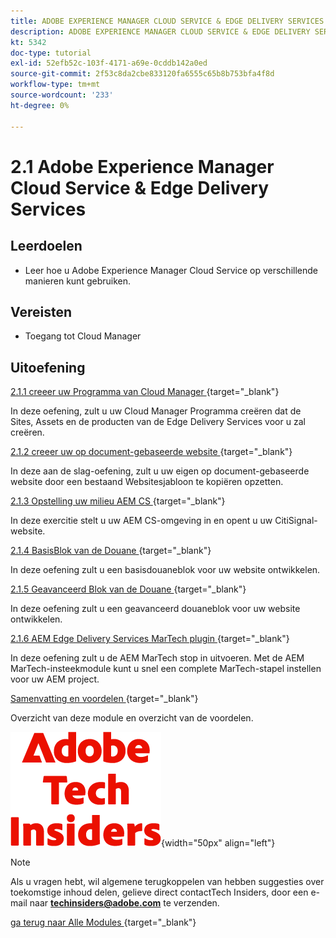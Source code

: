 ```yaml
---
title: ADOBE EXPERIENCE MANAGER CLOUD SERVICE & EDGE DELIVERY SERVICES
description: ADOBE EXPERIENCE MANAGER CLOUD SERVICE & EDGE DELIVERY SERVICES
kt: 5342
doc-type: tutorial
exl-id: 52efb52c-103f-4171-a69e-0cddb142a0ed
source-git-commit: 2f53c8da2cbe833120fa6555c65b8b753bfa4f8d
workflow-type: tm+mt
source-wordcount: '233'
ht-degree: 0%

---
```


# 2.1 Adobe Experience Manager Cloud Service &amp; Edge Delivery Services

## Leerdoelen

- Leer hoe u Adobe Experience Manager Cloud Service op verschillende manieren kunt gebruiken.

## Vereisten

- Toegang tot Cloud Manager

## Uitoefening

[ 2.1.1 creeer uw Programma van Cloud Manager ](./ex1.md){target="_blank"}

In deze oefening, zult u uw Cloud Manager Programma creëren dat de Sites, Assets en de producten van de Edge Delivery Services voor u zal creëren.

[ 2.1.2 creeer uw op document-gebaseerde website ](./ex2.md){target="_blank"}

In deze aan de slag-oefening, zult u uw eigen op document-gebaseerde website door een bestaand Websitesjabloon te kopiëren opzetten.

[ 2.1.3 Opstelling uw milieu AEM CS ](./ex3.md){target="_blank"}

In deze exercitie stelt u uw AEM CS-omgeving in en opent u uw CitiSignal-website.

[ 2.1.4 BasisBlok van de Douane ](./ex4.md){target="_blank"}

In deze oefening zult u een basisdouaneblok voor uw website ontwikkelen.

[ 2.1.5 Geavanceerd Blok van de Douane ](./ex5.md){target="_blank"}

In deze oefening zult u een geavanceerd douaneblok voor uw website ontwikkelen.

[ 2.1.6 AEM Edge Delivery Services MarTech plugin ](./ex6.md){target="_blank"}

In deze oefening zult u de AEM MarTech stop in uitvoeren. Met de AEM MarTech-insteekmodule kunt u snel een complete MarTech-stapel instellen voor uw AEM project.

[ Samenvatting en voordelen ](./summary.md){target="_blank"}

Overzicht van deze module en overzicht van de voordelen.

![ Indexen van de Tech ](./../../../assets/images/techinsiders.png){width="50px" align="left"}

>[!NOTE]
>
>Als u vragen hebt, wil algemene terugkoppelen van hebben suggesties over toekomstige inhoud delen, gelieve direct contactTech Insiders, door een e-mail naar **techinsiders@adobe.com** te verzenden.

[ ga terug naar Alle Modules ](../../../overview.md){target="_blank"}
